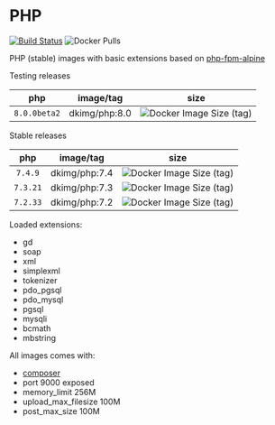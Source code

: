 # PHP

[![Build Status](https://travis-ci.org/dkimg/php.svg?branch=master)](https://travis-ci.org/dkimg/php) ![Docker Pulls](https://img.shields.io/docker/pulls/dkimg/php.svg)

PHP (stable) images with basic extensions based on [php-fpm-alpine](https://hub.docker.com/_/php)

Testing releases

| php | image/tag | size |
|:-----:|:-----:|:-----:|
| `8.0.0beta2` | dkimg/php:8.0 | ![Docker Image Size (tag)](https://img.shields.io/docker/image-size/dkimg/php/8.0?label=image) |

Stable releases

| php | image/tag | size |
|:-----:|:-----:|:-----:|
| `7.4.9` | dkimg/php:7.4 | ![Docker Image Size (tag)](https://img.shields.io/docker/image-size/dkimg/php/7.4?label=image) |
| `7.3.21` | dkimg/php:7.3 | ![Docker Image Size (tag)](https://img.shields.io/docker/image-size/dkimg/php/7.3?label=image) |
| `7.2.33` | dkimg/php:7.2 | ![Docker Image Size (tag)](https://img.shields.io/docker/image-size/dkimg/php/7.2?label=image) |

Loaded extensions:
- gd
- soap
- xml
- simplexml
- tokenizer
- pdo_pgsql
- pdo_mysql
- pgsql
- mysqli
- bcmath
- mbstring

All images comes with:
- [composer](https://getcomposer.org/)
- port 9000 exposed
- memory_limit 256M
- upload_max_filesize 100M
- post_max_size 100M
